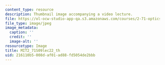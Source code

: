 ```yaml
---
content_type: resource
description: Thumbnail image accompanying a video lecture.
file: https://ol-ocw-studio-app-qa.s3.amazonaws.com/courses/2-71-optics-spring-2009/216110b5008daf01ad88fd5054de2bbb_MIT2_71S09lec22_th.jpg
file_type: image/jpeg
image_metadata:
  caption: ''
  credit: ''
  image-alt: ''
resourcetype: Image
title: MIT2_71S09lec22_th
uid: 216110b5-008d-af01-ad88-fd5054de2bbb
---
```

